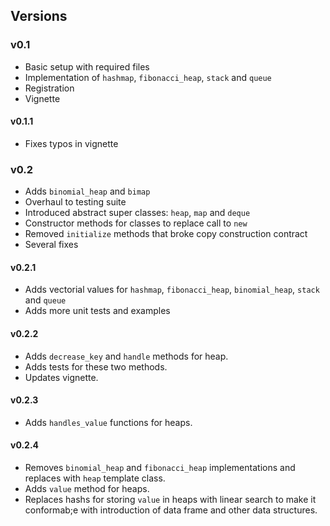 ## Versions

### v0.1

* Basic setup with required files
* Implementation of `hashmap`, `fibonacci_heap`, `stack` and `queue`
* Registration
* Vignette

#### v0.1.1

* Fixes typos in vignette

### v0.2

* Adds `binomial_heap` and `bimap`
* Overhaul to testing suite
* Introduced abstract super classes: `heap`, `map` and `deque`
* Constructor methods for classes to replace call to `new`
* Removed `initialize` methods that broke copy construction contract
* Several fixes

#### v0.2.1

* Adds vectorial values for `hashmap`, `fibonacci_heap`, `binomial_heap`, `stack` and `queue`
* Adds more unit tests and examples

#### v0.2.2

* Adds `decrease_key` and `handle` methods for heap.
* Adds tests for these two methods.
* Updates vignette.

#### v0.2.3

* Adds `handles_value` functions for heaps.

#### v0.2.4

* Removes `binomial_heap` and `fibonacci_heap` implementations and replaces with `heap` template class.
* Adds `value` method for heaps.
* Replaces hashs for storing `value` in heaps with linear search to make it conformab;e with introduction of data frame and other data structures.
